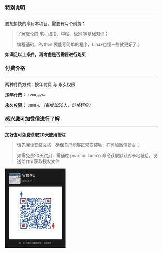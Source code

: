 ### 特别说明

---

要想愉快的享用本项目，需要有两个前提：

> 了解缠论的 笔、线段、中枢、级别 等基础知识；
>
> 编程基础，Python 要能写简单的程序，Linux也懂一些就更好了；

**如满足以上条件，再考虑是否需要进行购买**

### 付费价格

---

两种付费方式：按年付费 与 永久权限

**按年付费：** `1200元/年`

**永久权限：** `3000元` _（每增加50人，价格翻倍）_

### 感兴趣可加微信进行了解

---

**加好友可免费获取20天使用授权**

> 请先阅读安装文档，确保自己能够正常安装后，在添加微信好友；
>
> 如需免费20天试用，需通过 pyarmor hdinfo 命令获取默认网卡地址后，发送给作者获取授权文件

![微信](img/wx.jpg)

